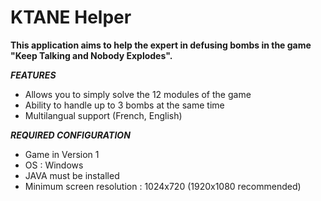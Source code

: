 # **KTANE** **Helper**
**This application aims to help the expert in defusing bombs in the game "Keep Talking and Nobody Explodes".**

***FEATURES***
- Allows you to simply solve the 12 modules of the game
- Ability to handle up to 3 bombs at the same time
- Multilangual support (French, English)

***REQUIRED CONFIGURATION***
- Game in Version 1
- OS : Windows
- JAVA must be installed
- Minimum screen resolution : 1024x720 (1920x1080 recommended)
